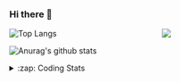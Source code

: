 ### Hi there 👋

<!--
**tao8687/tao8687** is a ✨ _special_ ✨ repository because its `README.md` (this file) appears on your GitHub profile.

Here are some ideas to get you started:

- 🔭 I’m currently working on ...
- 🌱 I’m currently learning ...
- 👯 I’m looking to collaborate on ...
- 🤔 I’m looking for help with ...
- 💬 Ask me about ...
- 📫 How to reach me: ...
- 😄 Pronouns: ...
- ⚡ Fun fact: ...
-->

<img align='right' src="https://media.giphy.com/media/M9gbBd9nbDrOTu1Mqx/giphy.gif" width="230">

![Top Langs](https://github-readme-stats.vercel.app/api/top-langs/?username=tao8687&layout=compact&title_color=23238E&text_color=A67D3D)

![Anurag's github stats](https://github-readme-stats.vercel.app/api?username=tao8687&show_icons=true&&text_color=A67D3D&title_color=23238E&show_icons=false&count_private=true&hide=stars)

<details>
  <summary>:zap: Coding Stats</summary>
  <b>
<!--START_SECTION:waka-->
![Profile Views](http://img.shields.io/badge/Profile%20Views-34-blue)

**🐱 My Github Data** 

> 🏆 338 Contributions in the Year 2020
 > 
> 📦 583.3 kB Used in Github's Storage 
 > 
> 🚫 Not Opted to Hire
 > 
> 📜 35 Public Repositories 
 > 
> 🔑 17 Private Repositories  
 > 
**I'm an Early 🐤** 

```text
🌞 Morning    63 commits     ███████░░░░░░░░░░░░░░░░░░   28.51% 
🌆 Daytime    70 commits     ████████░░░░░░░░░░░░░░░░░   31.67% 
🌃 Evening    77 commits     ████████░░░░░░░░░░░░░░░░░   34.84% 
🌙 Night      11 commits     █░░░░░░░░░░░░░░░░░░░░░░░░   4.98%

```
📅 **I'm Most Productive on Wednesday** 

```text
Monday       30 commits     ███░░░░░░░░░░░░░░░░░░░░░░   13.57% 
Tuesday      17 commits     ██░░░░░░░░░░░░░░░░░░░░░░░   7.69% 
Wednesday    65 commits     ███████░░░░░░░░░░░░░░░░░░   29.41% 
Thursday     27 commits     ███░░░░░░░░░░░░░░░░░░░░░░   12.22% 
Friday       42 commits     ████░░░░░░░░░░░░░░░░░░░░░   19.0% 
Saturday     22 commits     ██░░░░░░░░░░░░░░░░░░░░░░░   9.95% 
Sunday       18 commits     ██░░░░░░░░░░░░░░░░░░░░░░░   8.14%

```


📊 **This Week I Spent My Time On** 

```text
⌚︎ Time Zone: Asia/Shanghai

💬 Programming Languages: 
C++                      10 hrs 17 mins      ███████████░░░░░░░░░░░░░░   47.18% 
Other                    6 hrs 40 mins       ███████░░░░░░░░░░░░░░░░░░   30.64% 
Python                   1 hr 1 min          █░░░░░░░░░░░░░░░░░░░░░░░░   4.74% 
Lua                      1 hr 1 min          █░░░░░░░░░░░░░░░░░░░░░░░░   4.71% 
XML                      56 mins             █░░░░░░░░░░░░░░░░░░░░░░░░   4.33%

🔥 Editors: 
VS Code                  21 hrs 47 mins      █████████████████████████   100.0%

🐱‍💻 Projects: 
transport-auto           12 hrs 12 mins      ██████████████░░░░░░░░░░░   56.03% 
cartographer_ros         4 hrs 22 mins       █████░░░░░░░░░░░░░░░░░░░░   20.06% 
racebot                  1 hr 48 mins        ██░░░░░░░░░░░░░░░░░░░░░░░   8.31% 
ros_rslidar              1 hr 43 mins        ██░░░░░░░░░░░░░░░░░░░░░░░   7.88% 
diamond-auto             57 mins             █░░░░░░░░░░░░░░░░░░░░░░░░   4.38%

💻 Operating System: 
Linux                    21 hrs 47 mins      █████████████████████████   100.0%

```

**I Mostly Code in C++** 

```text
C++                      8 repos             ██████████░░░░░░░░░░░░░░░   42.11% 
C                        5 repos             ██████░░░░░░░░░░░░░░░░░░░   26.32% 
Python                   3 repos             ████░░░░░░░░░░░░░░░░░░░░░   15.79% 
Makefile                 1 repo              █░░░░░░░░░░░░░░░░░░░░░░░░   5.26% 
Jupyter Notebook         1 repo              █░░░░░░░░░░░░░░░░░░░░░░░░   5.26%

```


**Timeline**

![Chart not found](https://raw.githubusercontent.com/tao8687/tao8687/master/charts/bar_graph.png) 


<!--END_SECTION:waka-->
</details>
